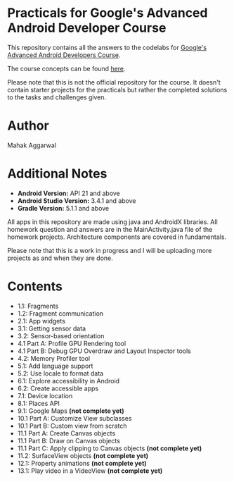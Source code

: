 # Practicals for Google's Advanced Android Developer Course
This repository contains all the answers to the codelabs for [Google's Advanced Android Developers Course](https://developer.android.com/courses/advanced-training/toc).

The course concepts can be found [here](https://google-developer-training.github.io/android-developer-advanced-course-concepts/).

Please note that this is not the official repository for the course. It doesn't contain starter projects for the practicals but rather the completed solutions to the tasks and challenges given.

# Author
Mahak Aggarwal

# Additional Notes
* __Android Version:__ API 21 and above
* __Android Studio Version:__ 3.4.1 and above
* __Gradle Version:__ 5.1.1 and above

All apps in this repository are made using java and AndroidX libraries. 
All homework question and answers are in the MainActivity.java file of the homework projects. Architecture components are covered in fundamentals.

Please note that this is a work in progress and I will be uploading more projects as and when they are done.

# Contents
* 1.1: Fragments
* 1.2: Fragment communication
* 2.1: App widgets
* 3.1: Getting sensor data
* 3.2: Sensor-based orientation
* 4.1 Part A: Profile GPU Rendering tool
* 4.1 Part B: Debug GPU Overdraw and Layout Inspector tools 
* 4.2: Memory Profiler tool
* 5.1: Add language support
* 5.2: Use locale to format data
* 6.1: Explore accessibility in Android
* 6.2: Create accessible apps
* 7.1: Device location
* 8.1: Places API
* 9.1: Google Maps __(not complete yet)__
* 10.1 Part A: Customize View subclasses
* 10.1 Part B: Custom view from scratch
* 11.1 Part A: Create Canvas objects
* 11.1 Part B: Draw on Canvas objects
* 11.1 Part C: Apply clipping to Canvas objects __(not complete yet)__
* 11.2: SurfaceView objects __(not complete yet)__
* 12.1: Property animations __(not complete yet)__
* 13.1: Play video in a VideoView __(not complete yet)__
